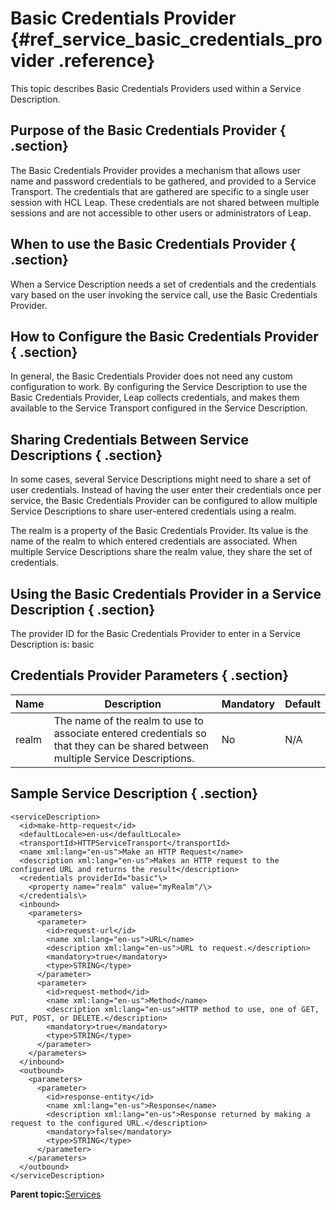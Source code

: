 # Basic Credentials Provider {#ref_service_basic_credentials_provider .reference}

This topic describes Basic Credentials Providers used within a Service Description.

## Purpose of the Basic Credentials Provider { .section}

The Basic Credentials Provider provides a mechanism that allows user name and password credentials to be gathered, and provided to a Service Transport. The credentials that are gathered are specific to a single user session with HCL Leap. These credentials are not shared between multiple sessions and are not accessible to other users or administrators of Leap.

## When to use the Basic Credentials Provider { .section}

When a Service Description needs a set of credentials and the credentials vary based on the user invoking the service call, use the Basic Credentials Provider.

## How to Configure the Basic Credentials Provider { .section}

In general, the Basic Credentials Provider does not need any custom configuration to work. By configuring the Service Description to use the Basic Credentials Provider, Leap collects credentials, and makes them available to the Service Transport configured in the Service Description.

## Sharing Credentials Between Service Descriptions { .section}

In some cases, several Service Descriptions might need to share a set of user credentials. Instead of having the user enter their credentials once per service, the Basic Credentials Provider can be configured to allow multiple Service Descriptions to share user-entered credentials using a realm.

The realm is a property of the Basic Credentials Provider. Its value is the name of the realm to which entered credentials are associated. When multiple Service Descriptions share the realm value, they share the set of credentials.

## Using the Basic Credentials Provider in a Service Description { .section}

The provider ID for the Basic Credentials Provider to enter in a Service Description is: basic

## Credentials Provider Parameters { .section}

|Name|Description|Mandatory|Default|
|----|-----------|---------|-------|
|realm|The name of the realm to use to associate entered credentials so that they can be shared between multiple Service Descriptions.|No|N/A|

## Sample Service Description { .section}

```
<serviceDescription>
  <id>make-http-request</id>
  <defaultLocale>en-us</defaultLocale>
  <transportId>HTTPServiceTransport</transportId>
  <name xml:lang="en-us">Make an HTTP Request</name>
  <description xml:lang="en-us">Makes an HTTP request to the configured URL and returns the result</description>
  <credentials providerId="basic"\>
    <property name="realm" value="myRealm"/\>
  </credentials\>
  <inbound>
    <parameters>
      <parameter>
        <id>request-url</id>
        <name xml:lang="en-us">URL</name>
        <description xml:lang="en-us">URL to request.</description>
        <mandatory>true</mandatory>
        <type>STRING</type>
      </parameter>
      <parameter>
        <id>request-method</id>
        <name xml:lang="en-us">Method</name>
        <description xml:lang="en-us">HTTP method to use, one of GET, PUT, POST, or DELETE.</description>
        <mandatory>true</mandatory>
        <type>STRING</type>
      </parameter>
    </parameters>
  </inbound>
  <outbound>
    <parameters>
      <parameter>
        <id>response-entity</id>
        <name xml:lang="en-us">Response</name>
        <description xml:lang="en-us">Response returned by making a request to the configured URL.</description>
        <mandatory>false</mandatory>
        <type>STRING</type>
      </parameter>
    </parameters>
  </outbound>
</serviceDescription>
```

**Parent topic:**[Services](ref_services_toc.md)

